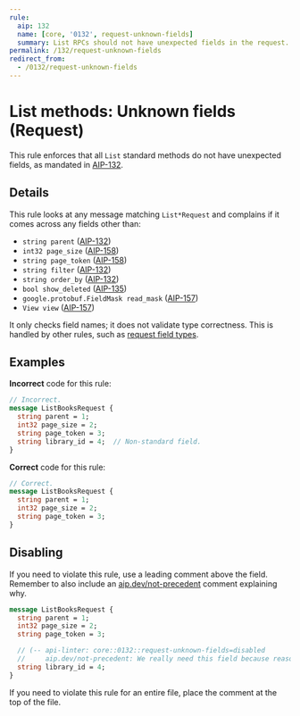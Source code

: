 ```yaml
---
rule:
  aip: 132
  name: [core, '0132', request-unknown-fields]
  summary: List RPCs should not have unexpected fields in the request.
permalink: /132/request-unknown-fields
redirect_from:
  - /0132/request-unknown-fields
---
```


# List methods: Unknown fields (Request)

This rule enforces that all `List` standard methods do not have unexpected
fields, as mandated in [AIP-132][].

## Details

This rule looks at any message matching `List*Request` and complains if it
comes across any fields other than:

- `string parent` ([AIP-132][])
- `int32 page_size` ([AIP-158][])
- `string page_token` ([AIP-158][])
- `string filter` ([AIP-132][])
- `string order_by` ([AIP-132][])
- `bool show_deleted` ([AIP-135][])
- `google.protobuf.FieldMask read_mask` ([AIP-157][])
- `View view` ([AIP-157][])

It only checks field names; it does not validate type correctness. This is
handled by other rules, such as
[request field types](./0132-request-field-types.md).

## Examples

**Incorrect** code for this rule:

```proto
// Incorrect.
message ListBooksRequest {
  string parent = 1;
  int32 page_size = 2;
  string page_token = 3;
  string library_id = 4;  // Non-standard field.
}
```

**Correct** code for this rule:

```proto
// Correct.
message ListBooksRequest {
  string parent = 1;
  int32 page_size = 2;
  string page_token = 3;
}
```

## Disabling

If you need to violate this rule, use a leading comment above the field.
Remember to also include an [aip.dev/not-precedent][] comment explaining why.

```proto
message ListBooksRequest {
  string parent = 1;
  int32 page_size = 2;
  string page_token = 3;

  // (-- api-linter: core::0132::request-unknown-fields=disabled
  //     aip.dev/not-precedent: We really need this field because reasons. --)
  string library_id = 4;
}
```

If you need to violate this rule for an entire file, place the comment at the
top of the file.

[aip-132]: https://aip.dev/132
[aip-135]: https://aip.dev/135
[aip-157]: https://aip.dev/157
[aip-158]: https://aip.dev/158
[aip.dev/not-precedent]: https://aip.dev/not-precedent
